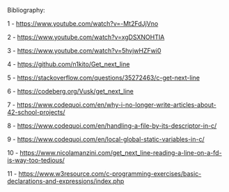 
Bibliography:

1 - https://www.youtube.com/watch?v=-Mt2FdJjVno

2 - https://www.youtube.com/watch?v=xgDSXNOHTIA

3 - https://www.youtube.com/watch?v=5hvjwHZFwi0

4 - https://github.com/n1kito/Get_next_line

5 - https://stackoverflow.com/questions/35272463/c-get-next-line

6 - https://codeberg.org/Vusk/get_next_line

7 - https://www.codequoi.com/en/why-i-no-longer-write-articles-about-42-school-projects/

8 - https://www.codequoi.com/en/handling-a-file-by-its-descriptor-in-c/

9 - https://www.codequoi.com/en/local-global-static-variables-in-c/

10 - https://www.nicolamanzini.com/get_next_line-reading-a-line-on-a-fd-is-way-too-tedious/

11 - https://www.w3resource.com/c-programming-exercises/basic-declarations-and-expressions/index.php





